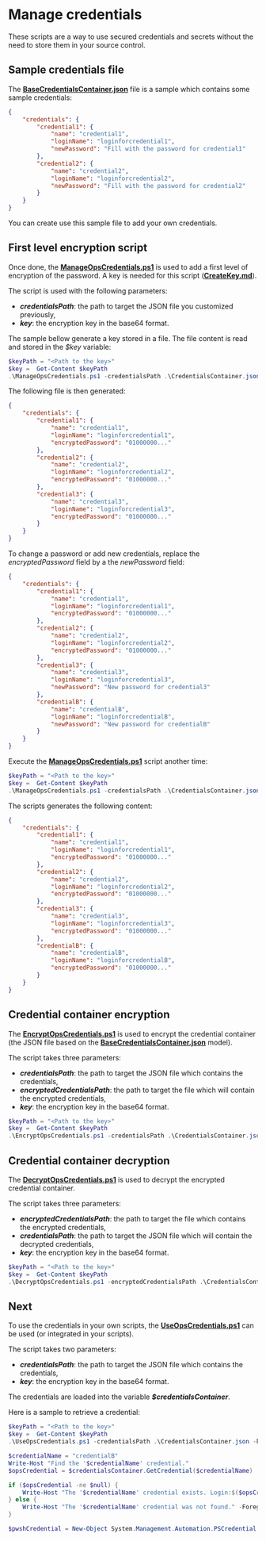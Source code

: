 # Manage credentials

These scripts are a way to use secured credentials and secrets without the need to store them in your source control.

## Sample credentials file
The **[BaseCredentialsContainer.json](https://github.com/EhRom/Puffix.SqlDevOps/blob/master/Deploy/Secrets/BaseCredentialsContainer.json)** file is a sample which contains some sample credentials:
```json
{
    "credentials": {
        "credential1": {
            "name": "credential1",
            "loginName": "loginforcredential1",
            "newPassword": "Fill with the password for credential1"
        },
        "credential2": {
            "name": "credential2",
            "loginName": "loginforcredential2",
            "newPassword": "Fill with the password for credential2"
        }
    }
}
```

You can create use this sample file to add your own credentials.

## First level encryption script
Once done, the **[ManageOpsCredentials.ps1](https://github.com/EhRom/Puffix.SqlDevOps/blob/master/Deploy/Secrets/ManageOpsCredentials.ps1)** is used to add a first level of encryption of the password. A key is needed for this script (**[CreateKey.md](https://github.com/EhRom/Puffix.SqlDevOps/blob/master/Deploy/Secrets/CreateKey.md)**).

The script is used with the following parameters:
* ***credentialsPath***: the path to target the JSON file you customized previously,
* ***key***: the encryption key in the base64 format.

The sample bellow generate a key stored in a file. The file content is read and stored in the *$key* variable:

```powershell
$keyPath = "<Path to the key>"
$key =  Get-Content $keyPath
.\ManageOpsCredentials.ps1 -credentialsPath .\CredentialsContainer.json -key $key
```

The following file is then generated:
```json
{
    "credentials": {
        "credential1": {
            "name": "credential1",
            "loginName": "loginforcredential1",
            "encryptedPassword": "01000000..."
        },
        "credential2": {
            "name": "credential2",
            "loginName": "loginforcredential2",
            "encryptedPassword": "01000000..."
        },
        "credential3": {
            "name": "credential3",
            "loginName": "loginforcredential3",
            "encryptedPassword": "01000000..."
        }
    }
}
```

To change a password or add new credentials, replace the *encryptedPassword* field by a the *newPassword* field:
```json
{
    "credentials": {
        "credential1": {
            "name": "credential1",
            "loginName": "loginforcredential1",
            "encryptedPassword": "01000000..."
        },
        "credential2": {
            "name": "credential2",
            "loginName": "loginforcredential2",
            "encryptedPassword": "01000000..."
        },
        "credential3": {
            "name": "credential3",
            "loginName": "loginforcredential3",
            "newPassword": "New password for credential3"
        },
        "credentialB": {
            "name": "credentialB",
            "loginName": "loginforcredentialB",
            "newPassword": "New password for credentialB"
        }
    }
}
```

Execute the **[ManageOpsCredentials.ps1](https://github.com/EhRom/Puffix.SqlDevOps/blob/master/Deploy/Secrets/ManageOpsCredentials.ps1)** script another time:
```powershell
$keyPath = "<Path to the key>"
$key =  Get-Content $keyPath
.\ManageOpsCredentials.ps1 -credentialsPath .\CredentialsContainer.json -key $key
```

The scripts generates the following content:
```json
{
    "credentials": {
        "credential1": {
            "name": "credential1",
            "loginName": "loginforcredential1",
            "encryptedPassword": "01000000..."
        },
        "credential2": {
            "name": "credential2",
            "loginName": "loginforcredential2",
            "encryptedPassword": "01000000..."
        },
        "credential3": {
            "name": "credential3",
            "loginName": "loginforcredential3",
            "encryptedPassword": "01000000..."
        },
        "credentialB": {
            "name": "credentialB",
            "loginName": "loginforcredentialB",
            "encryptedPassword": "01000000..."
        }
    }
}
```

## Credential container encryption
The **[EncryptOpsCredentials.ps1](https://github.com/EhRom/Puffix.SqlDevOps/blob/master/Deploy/Secrets/EncryptOpsCredentials.ps1)** is used to encrypt the credential container (the JSON file based on the **[BaseCredentialsContainer.json](https://github.com/EhRom/Puffix.SqlDevOps/blob/master/Deploy/Secrets/BaseCredentialsContainer.json)** model).

The script takes three parameters:
* ***credentialsPath***: the path to target the JSON file which contains the credentials,
* ***encryptedCredentialsPath***: the path to target the file which will contain the encrypted credentials,
* ***key***: the encryption key in the base64 format.

```powershell
$keyPath = "<Path to the key>"
$key =  Get-Content $keyPath
.\EncryptOpsCredentials.ps1 -credentialsPath .\CredentialsContainer.json -encryptedCredentialsPath .\CredentialsContainer.enc -key $key
```

## Credential container decryption
The **[DecryptOpsCredentials.ps1](https://github.com/EhRom/Puffix.SqlDevOps/blob/master/Deploy/Secrets/DecryptOpsCredentials.ps1)** is used to decrypt the encrypted credential container.

The script takes three parameters:
* ***encryptedCredentialsPath***: the path to target the file which contains the encrypted credentials,
* ***credentialsPath***: the path to target the JSON file which will contain the decrypted credentials,
* ***key***: the encryption key in the base64 format.

```powershell
$keyPath = "<Path to the key>"
$key =  Get-Content $keyPath
.\DecryptOpsCredentials.ps1 -encryptedCredentialsPath .\CredentialsContainer.enc -credentialsPath .\CredentialsContainer.json -key $key
```

## Next
To use the credentials in your own scripts, the  **[UseOpsCredentials.ps1](https://github.com/EhRom/Puffix.SqlDevOps/blob/master/Deploy/Secrets/UseOpsCredentials.ps1)** can be used (or integrated in your scripts).

The script takes two parameters:
* ***credentialsPath***: the path to target the JSON file which contains the credentials,
* ***key***: the encryption key in the base64 format.

The credentials are loaded into the variable ***$credentialsContainer***.

Here is a sample to retrieve a credential:
```powershell
$keyPath = "<Path to the key>"
$key =  Get-Content $keyPath
.\UseOpsCredentials.ps1 -credentialsPath .\CredentialsContainer.json -key $key

$credentialName = "credentialB"
Write-Host "Find the '$credentialName' credential."
$opsCredential = $credentialsContainer.GetCredential($credentialName)

if ($opsCredential -ne $null) {
    Write-Host "The '$credentialName' credential exists. Login:$($opsCredential.loginName)" -Foreground Green
} else {
    Write-Host "The '$credentialName' credential was not found." -Foreground Yellow
}

$pwshCredential = New-Object System.Management.Automation.PSCredential ($opsCredential.loginName, $opsCredential.GetPassword($key))
```